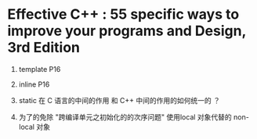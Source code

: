 # Effective C++ : 55 specific ways to improve your programs and Design, 3rd Edition

1. template P16
2. inline P16
4. static 在 C 语言的中间的作用 和 C++ 中间的作用的如何统一的 ？

5. 为了的免除 "跨编译单元之初始化的的次序问题" 使用local 对象代替的 non-local 对象
 
